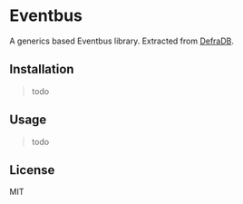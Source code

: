 # Eventbus

A generics based Eventbus library. Extracted from [DefraDB](https://github.com/sourcenetwork/defradb).

## Installation
> todo

## Usage
> todo

## License
MIT